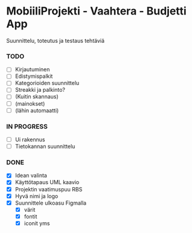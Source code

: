 # MobiiliProjekti - Vaahtera - Budjetti App

Suunnittelu, toteutus ja testaus tehtäviä  

### TODO
 

* [ ] Kirjautuminen  
* [ ] Edistymispalkit  
* [ ] Kategorioiden suunnittelu 
* [ ] Streakki ja palkinto?  
* [ ] (Kuitin skannaus) 
* [ ] (mainokset)
* [ ] (lähin automaatti) 

### IN PROGRESS
 * [ ] Ui rakennus
 * [ ] Tietokannan suunnittelu  

### DONE
* [x] Idean valinta
* [x] Käyttötapaus UML kaavio  
* [x] Projektin vaatimuspuu RBS
* [x] Hyvä nimi ja logo 
* [x] Suunnittele ulkoasu Figmalla  
    * [x] värit  
    * [x] fontit  
    * [x] iconit yms 
